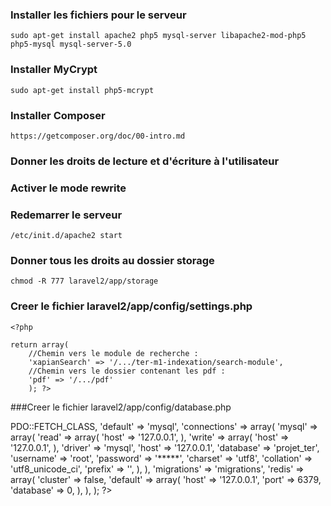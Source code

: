  
 
### Installer les fichiers pour le serveur
 
    sudo apt-get install apache2 php5 mysql-server libapache2-mod-php5 php5-mysql mysql-server-5.0

### Installer MyCrypt

    sudo apt-get install php5-mcrypt
 
### Installer Composer

    https://getcomposer.org/doc/00-intro.md

### Donner les droits de lecture et d'écriture à l'utilisateur

### Activer le mode rewrite

### Redemarrer le serveur

    /etc/init.d/apache2 start

### Donner tous les droits au dossier storage

    chmod -R 777 laravel2/app/storage

### Creer le fichier laravel2/app/config/settings.php

    <?php

    return array(
        //Chemin vers le module de recherche :
        'xapianSearch' => '/.../ter-m1-indexation/search-module',
        //Chemin vers le dossier contenant les pdf :
        'pdf' => '/.../pdf'
        ); ?>

###Creer le fichier laravel2/app/config/database.php

   <?php

    return array(

	    'fetch' => PDO::FETCH_CLASS,

	    'default' => 'mysql',

	    'connections' => array(

		    'mysql' => array(

			    'read' => array(
				    'host' => '127.0.0.1',
				    ),
			    'write' => array(
				    'host' => '127.0.0.1',
			    ),
			    'driver'    => 'mysql',
			    'host'      => '127.0.0.1',
			    'database'  => 'projet_ter',
			    'username'  => 'root',
			    'password'  => '*****',
			    'charset'   => 'utf8',
			    'collation' => 'utf8_unicode_ci',
			    'prefix'    => '',
		    ),

	    ),

	    'migrations' => 'migrations',

	    'redis' => array(

		    'cluster' => false,

		    'default' => array(
			    'host'     => '127.0.0.1',
			    'port'     => 6379,
			    'database' => 0,
		    ),

	    ),

    );
    ?>
